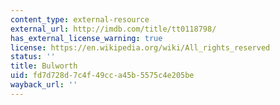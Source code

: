 ```yaml
---
content_type: external-resource
external_url: http://imdb.com/title/tt0118798/
has_external_license_warning: true
license: https://en.wikipedia.org/wiki/All_rights_reserved
status: ''
title: Bulworth
uid: fd7d728d-7c4f-49cc-a45b-5575c4e205be
wayback_url: ''
---
```

